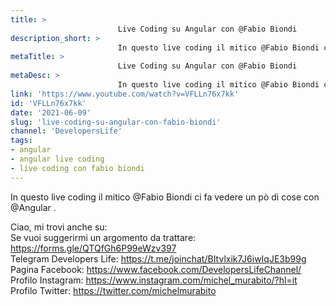 ```yaml
---
title: > 
                        Live Coding su Angular con @Fabio Biondi
description_short: > 
                        In questo live coding il mitico @Fabio Biondi ci fa vedere un pò di cose con @Angular . Ciao, mi trovi anche su: Se vuoi ...
metaTitle: > 
                        Live Coding su Angular con @Fabio Biondi
metaDesc: > 
                        In questo live coding il mitico @Fabio Biondi ci fa vedere un pò di cose con @Angular . Ciao, mi trovi anche su: Se vuoi ...
link: 'https://www.youtube.com/watch?v=VFLLn76x7kk'
id: 'VFLLn76x7kk'
date: '2021-06-09'
slug: 'live-coding-su-angular-con-fabio-biondi'
channel: 'DevelopersLife'
tags: 
- angular
- angular live coding
- live coding con fabio biondi
---
```

In questo live coding il mitico @Fabio Biondi ci fa vedere un pò di cose con @Angular .  
  
Ciao, mi trovi anche su:  
Se vuoi suggerirmi un argomento da trattare: https://forms.gle/QTQfGh6P99eWzv397  
Telegram Developers Life: https://t.me/joinchat/BItvlxik7J6iwIqJE3b99g  
Pagina Facebook: https://www.facebook.com/DevelopersLifeChannel/  
Profilo Instagram: https://www.instagram.com/michel_murabito/?hl=it  
Profilo Twitter: https://twitter.com/michelmurabito​
